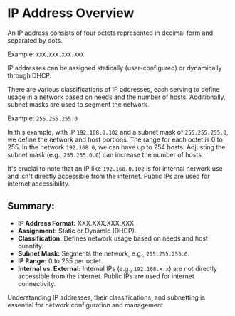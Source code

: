 # IP Address Overview

An IP address consists of four octets represented in decimal form and separated by dots.

Example: `XXX.XXX.XXX.XXX`

IP addresses can be assigned statically (user-configured) or dynamically through DHCP.

There are various classifications of IP addresses, each serving to define usage in a network based on needs and the number of hosts. Additionally, subnet masks are used to segment the network.

Example: `255.255.255.0`

In this example, with IP `192.168.0.102` and a subnet mask of `255.255.255.0`, we define the network and host portions. The range for each octet is 0 to 255. In the network `192.168.0`, we can have up to 254 hosts. Adjusting the subnet mask (e.g., `255.255.0.0`) can increase the number of hosts.

It's crucial to note that an IP like `192.168.0.102` is for internal network use and isn't directly accessible from the internet. Public IPs are used for internet accessibility.

## Summary:

- **IP Address Format:** XXX.XXX.XXX.XXX
- **Assignment:** Static or Dynamic (DHCP).
- **Classification:** Defines network usage based on needs and host quantity.
- **Subnet Mask:** Segments the network, e.g., `255.255.255.0`.
- **IP Range:** 0 to 255 per octet.
- **Internal vs. External:** Internal IPs (e.g., `192.168.x.x`) are not directly accessible from the internet. Public IPs are used for internet connectivity.

Understanding IP addresses, their classifications, and subnetting is essential for network configuration and management.
